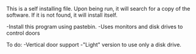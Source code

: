 This is a self installing file. Upon being run, it will search for a copy of the software. If it is not found, it will install itself. 

-Install this program using pastebin. 
-Uses monitors and disk drives to control doors

To do:
-Vertical door support
-"Light" version to use only a disk drive.
